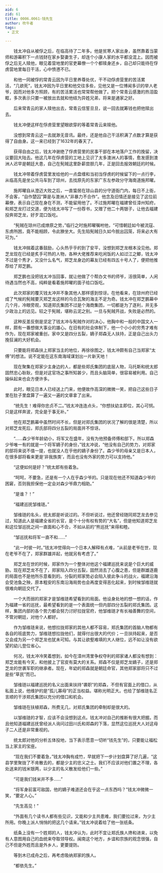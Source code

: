 ```yaml
---
aid: 6
zid: 61
title: 0006.0061-钱先生
author: 吹牛者
tags: 
 - 正文

---
```




　　钱太冲自从被俘之后，在临高待了二年多。他是贫寒人家出身，虽然靠着当蒙师和游幕积下一点钱财在家乡娶妻生子，却连个小康人家的水平都没混上。因而被俘之后无人赎他，眼见着营地里的官吏幕僚一个个都赎身还乡，自己却只能待在俘虏营地里每日干活，心中愤懑不已。

　　和他一同被俘的常青云因为平日里养尊处优，干不动俘虏营里的苦活累活，“几欲死”，钱太冲因为平日里和他交往多些，见他又是一位博闻多识的举人老爷，因而对他多方照顾，有的苦活累活也常常帮他做了。把个常青云感激的热泪盈眶，多次表示只要一被放出去就和他结为异姓兄弟，将来是通家之好。

　　后来常青云的家人赎他出去，常青云信誓旦旦，说一回去就筹钱也把他赎出去。

　　钱太冲便这样在俘虏营里望眼欲穿的等着常青云来赎他。

　　没想到常青云这一去就渺无音讯。最终，还是他自己干活积满了点数才算是获得了自由身。这一来已经到了1632年的春天了。

　　获得自由之后，钱太冲谢绝了俘虏营里的民事干部在本地落户工作的挽留，决议要回大陆去。他这几年在俘虏营的工地上见识了太多澳洲人的事情，愈发感到澳洲人迟早是朝廷大患，自己在髡贼这里卧薪尝胆几年，正是回去报效朝廷的时候。

　　钱太冲带着俘虏营里发给他的一点盘缠和当初当俘虏的时候留下的一点行李，从临高先是坐公共马车到了琼州，去找原先的东家广东左参政分守海南道施邦曜。

　　施邦曜自从澄迈大败之后，一直蛰居在琼山县的分守道衙门内，每日不上衙，不会客，“自作楚囚”算是与澳洲人“非暴力不合作”。他念及旧情还是接见了这位前幕僚，表示自己现在身在不测，不能留用他了。不过施邦曜在福建曾任漳州知府，和郑芝龙打过交道，便为钱太冲写了一份荐书，又赠了他二十两银子，让他去福建投奔郑芝龙，好歹混口饭吃。

　　“髡贼在琼州已成燎原之势，”临行之时施邦曜嘱咐他，“可惜朝廷如今被流寇、东虏所困，竟不能相顾，令此獠坐大。先生陷髡贼日久如今脱出囚笼，将来必大有可为。”

　　钱太冲揣着这番鼓励，心头热乎乎的到了安平，没想到郑芝龙根本没见他。郑芝龙现在已经是炙手可热的人物，各种大佬推荐来吃闲饭的人如过江之鲫，钱太冲不过是个秀才，又没什么名气，郑芝龙身边的幕友已经有四五十号人了，便把他推荐给了郑芝鹏。

　　郑芝鹏也没把钱太冲当回事，就让他做了个帮办文书的师爷，活很简单，人闲待遇当然也不高，纯粹是看着施邦曜的面子给口饭吃。

　　此次郑家的覆灭钱太冲并不象其他人那样感到惊讶。在他看来，在琼州府已经成了气候的髡贼要灭郑芝龙这样的乌合瓦聚的海主不足为奇。钱太冲在郑芝鹏幕中几个月，冷眼旁观，知道郑氏集团不过是个海商集团，一切都是为了逐利，并无多少政治上的远见。较之于髡贼，堪称云泥之别。一旦与髡贼开战，失败是必然的。

　　这种反差反倒是坚定了钱太冲与髡贼作对的决心，他胸中和一般的中国文人一样，颇有一番想做大事业的雄心。在旧有的社会体制下，他一个小小的穷秀才难有作为，现在郑家被重创，家中又是四分五裂，嫡子郑森无人扶持，正是自己出头力挽狂澜的大好机会。

　　只要能将郑森扶上郑家当主的地位，再徐徐图之，钱太冲颇有自己当郑家“太傅”的想法。说不定能在这东南海域谋划出一片新天地！

　　现在聚集在郑家少主身边的人，都是些郑氏集团的底层人物，马托斯和统太郎固然忠心耿耿，但是对这官场之事所知甚少，而且头脑简单，很容易被利用。自己操纵起来也会方便许多。

　　此时，眼见日本人已经送上门来，他便故作高深的微微一笑，把自己这些日子里在肚子里盘算了一遍又一遍的文章拿了出来。

　　“统先生！难得你忠贞不二。”钱太冲连连点头，“你想扶幼主即位，其心可悯。只是这样奔波，完全是于事无补。”

　　他在郑芝鹏幕中虽然时间不长，但是对郑氏集团的状况了解的很是清楚，所以对郑芝龙死后，郑氏部将四分五裂的局面并不惊讶。

　　“……森少爷年龄幼小，将军又在盛年，没有为他预备师傅和部下。所以郑森少爷唯一有的就是一个将军嫡子的身份，”钱太冲说，“他没有自己的势力，对郑家的部将来说不值一提，也就没人在乎他的嫡子身份了。森少爷的母亲又是日本人，在很多部将看来更是‘非我族类’，而且也没有外家的势力可以支持他。”

　　“这便如何是好？”统太郎有些着急。

　　“呵呵，不要急，还是有一个人在乎森少爷的。只是现在他还不知道森少爷的困窘，否则我担保他一定会对森少爷鼎力相助。”

　　“是谁？！”

　　“福建巡抚邹维琏。”

　　邹维琏的名头，统太郎是听说过的。不但听说过，他还曾经随同郑芝龙去参见过，知道此人是福建全省的长官，是个十分有权有势的“大名”，但是他知道郑芝龙和这位邹巡抚之间一直面和心不合，不如从前的“熊巡抚”来得和睦。

　　“邹巡抚和将军一直不和……”

　　“此一时彼一时。”钱太冲觉得向一个日本人解释有点难，“从前是老爷在世，现在老爷不在了，郑家群雄并起，他就另有考虑了。”

　　郑芝龙在世的时候，郑家作为一个整体对他这个福建巡抚来说是个巨大的威胁。现在郑芝龙不在了，郑家陷入四分五裂，固然消去了心腹之患，但是群雄逐鹿的局面也不是他所乐意看到的。分裂的郑家势必会陷入彼此争斗的战火，福建沿海会受池鱼之殃，原本粗安的东南沿海局势也会再度变得恶化起来，到时候邹维琏就很难向朝廷交代了。

　　一个大而弱的郑家才是邹维琏希望看到的局面。他设身处地的想一想的话，作为福建一省的巡抚，最希望看到的是一个表面统一但内部四分五裂的郑氏集团。这样，集团内部的各个势力都会努力讨好拉拢官府，他邹维琏才有长袖善舞的空间，不管对朝廷，对他个人都好。

　　作为邹维琏来说，他想拉拢郑家的其他人都不容易，郑氏集团的首脑人物都有各自的班底势力，邹维琏想拉拢他们，就得付出很大的代价；一旦扶持起来，是否又会成为另一个郑芝龙也犹未可知。与其让欲壑难填的大人继位，远不如让没有欲望的幼儿登位省心。

　　何况，钱太冲冷笑着想到，如今在漳州湾里争权夺利的郑家诸人都没有想到：郑芝龙能有今天，和他披上了官皮有莫大的关系。郑森不仅是郑芝龙嫡子，还是郑芝龙的世袭军职的继承者。现在，年幼的郑森就是朝廷命官，其他郑家部将只不过是些“草民”而已。

　　邹维琏以福建巡抚的名义出面来扶持“袭职”的郑森，不但有官面上的借口，从私面上说，他维护的是“孤儿寡母”的正当权益。堪称光明正大。也给了邹维琏名正言顺的干涉郑氏集团以充分的借口和机会。

　　邹维琏在扶植郑森，所费无几，对郑氏集团的牵制却是很大的。

　　以邹维琏的才智，应该不会没想到这点。钱太冲对自己的推断有很大把握。而且他知道福建巡抚曾经派人询问过田川氏和郑森的下落，显然这位巡抚大人对这母子二人还是非常重视的。

　　统太郎对他的分析五体投地，当下表示愿意一切听“钱先生”的，只要能让福松当上家主的宝座。

　　“现在我们不要着急，”钱太冲胸有成竹，早就把下一步计划盘算了好几遍，“这县学里聚拢了不肯散去的，都是少主的忠义之士。我们不应该对他们置之不理，各处送来的钱米银两，以少主的名义散发给他们一些。”

　　“可是我们钱米并不多……”

　　“将军身前富可敌国，他的嫡子难道还会在乎这一点东西吗？”钱太冲微微一笑，“要定人心。”

　　“先生高见！”

　　“外面有几个读书人都有些见识，又能和少主共患难，我们要拉过来，为少主所用。你晚上派人悄悄的把这几个请来。”钱太冲说着给了他一张纸条。

　　纸条上没有一个姓郑的人，钱太冲认为，此时不宜让郑氏族人搀和进来，以免有人意图用自己的血统来夺取领导权。闽南这个地方，乡谊和宗族的观念很强，自己不但是外姓而且是外乡人，更要提防。

　　等到木已成舟之后，再考虑吸纳郑家的族人。

　　“都依先生。”


